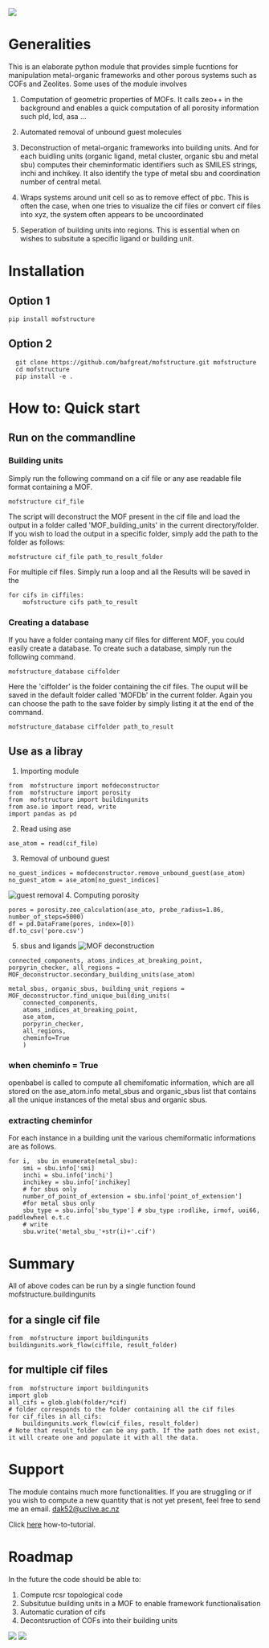 ![](images/Rotation.gif)
# Generalities 
This is an elaborate python module that provides simple fucntions for
manipulation metal-organic frameworks and other porous systems such as 
COFs and Zeolites. Some uses of the module involves 

1. Computation of geometric properties of MOFs. It calls zeo++ in the background and enables a quick computation of all porosity information such pld, lcd, asa ...

2. Automated removal of unbound guest molecules

3. Deconstruction of metal-organic frameworks into building units. And for each buidling units (organic ligand, metal cluster, organic sbu and metal sbu) computes their cheminformatic identifiers such as SMILES strings, inchi and inchikey. It also identify the type of metal sbu and coordination number of central metal.  

4. Wraps systems around unit cell so as to remove effect of pbc. This is often the case, when one tries to visualize the cif files or convert cif files into xyz, the system often appears to be uncoordinated

5. Seperation of building units into regions. This is essential when on wishes to subsitute a specific ligand or building unit.  

# Installation 
## Option 1 
 `pip install mofstructure`
## Option 2 
```
  git clone https://github.com/bafgreat/mofstructure.git mofstructure
  cd mofstructure
  pip install -e .
```
# How to: Quick start 
## Run on the commandline
### Building units 
Simply run the following command on a cif file or any ase readable file format containing a MOF. 
```
mofstructure cif_file 
```
The script will deconstruct the MOF present in the cif file and load the output in a folder called 'MOF_building_units' in the current directory/folder. If you wish to load the output in a specific folder, simply add the path to the folder as follows:
```
mofstructure cif_file path_to_result_folder
```
For multiple cif files. Simply run a loop and all the Results will be saved in the 
```
for cifs in ciffiles:
    mofstructure cifs path_to_result
```
### Creating a database
If you have a folder containg many cif files for different MOF, you could easily create a database. To create such a database, simply run the following command. 
```
mofstructure_database ciffolder
```
Here the 'ciffolder' is the folder containing the cif files. The ouput will be saved in the default folder called 'MOFDb' in the current folder. Again you can choose the path to the save folder by simply listing it at the end of the command. 
```
mofstructure_database ciffolder path_to_result
```
## Use as a libray 
1. Importing module

```
from  mofstructure import mofdeconstructor
from  mofstructure import porosity
from  mofstructure import buildingunits
from ase.io import read, write 
import pandas as pd
```
2. Read using ase 
```
ase_atom = read(cif_file)
```
3. Removal of unbound guest 
```
no_guest_indices = mofdeconstructor.remove_unbound_guest(ase_atom)
no_guest_atom = ase_atom[no_guest_indices]
```
![guest removal](images/guest_removal.gif)
4. Computing porosity 
```
pores = porosity.zeo_calculation(ase_ato, probe_radius=1.86, number_of_steps=5000)
df = pd.DataFrame(pores, index=[0])
df.to_csv('pore.csv')
```
5. sbus and ligands 
![MOF deconstruction](images/deconstruction.gif)
```
connected_components, atoms_indices_at_breaking_point, porpyrin_checker, all_regions = MOF_deconstructor.secondary_building_units(ase_atom)

metal_sbus, organic_sbus, building_unit_regions = MOF_deconstructor.find_unique_building_units(
    connected_components,
    atoms_indices_at_breaking_point,
    ase_atom, 
    porpyrin_checker,
    all_regions,
    cheminfo=True
    )
```
### when cheminfo = True
openbabel is called to compute all chemifomatic information,
which are all stored on the ase_atom.info
metal_sbus and  organic_sbus  list that contains all the unique instances of the metal sbus and organic sbus. 
### extracting cheminfor 
For each instance in a building unit the various chemiformatic informations are as follows. 
```
for i,  sbu in enumerate(metal_sbu):
    smi = sbu.info['smi]
    inchi = sbu.info['inchi']
    inchikey = sbu.info['inchikey]
    # for sbus only 
    number_of_point_of_extension = sbu.info['point_of_extension']
    #for metal sbus only 
    sbu_type = sbu.info['sbu_type'] # sbu_type :rodlike, irmof, uoi66, paddlewheel e.t.c
    # write 
    sbu.write('metal_sbu_'+str(i)+'.cif')
```
# Summary 
All of above codes can be run by a single function found mofstructure.buildingunits
## for a single cif file
``` 
from  mofstructure import buildingunits
buildingunits.work_flow(ciffile, result_folder)
```
## for multiple cif files 
```
from  mofstructure import buildingunits
import glob 
all_cifs = glob.glob(folder/*cif)
# folder corresponds to the folder containing all the cif files
for cif_files in all_cifs:
    buildingunits.work_flow(cif_files, result_folder)
# Note that result_folder can be any path. If the path does not exist, it will create one and populate it with all the data. 
```

# Support 
The module contains much more functionalities. If you are struggling or if you wish to compute a new quantity that is not yet present, feel free to send me an email. dak52@uclive.ac.nz 

<object data="doc/how-to-doc.html" width="100%" height="600">
  <p>Click <a href="example.html">here</a> how-to-tutorial.</p>
</object>


# Roadmap
In the future the code should be able to: 
1. Compute rcsr topological code
2. Subsitutue building units in a MOF to enable framework functionalisation
3. Automatic curation of cifs
4. Decontsruction of COFs into their building units 

![](images/decon.jpeg)
![](images/‎guest.jpeg)
